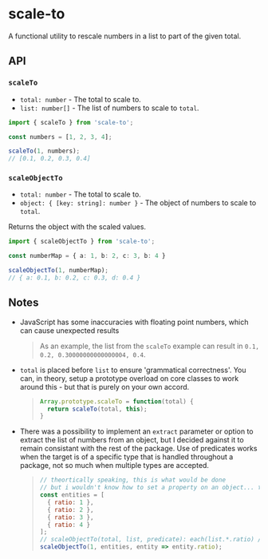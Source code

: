 # scale-to
A functional utility to rescale numbers in a list to part of the given total.

## API

### `scaleTo`

- `total: number` - The total to scale to.
- `list: number[]` - The list of numbers to scale to `total`.

```ts
import { scaleTo } from 'scale-to';

const numbers = [1, 2, 3, 4];

scaleTo(1, numbers);
// [0.1, 0.2, 0.3, 0.4]
```

### `scaleObjectTo`

- `total: number` - The total to scale to.
- `object: { [key: string]: number }` - The object of numbers to scale to `total`.

Returns the object with the scaled values.

```ts
import { scaleObjectTo } from 'scale-to';

const numberMap = { a: 1, b: 2, c: 3, b: 4 }

scaleObjectTo(1, numberMap);
// { a: 0.1, b: 0.2, c: 0.3, d: 0.4 }
```

## Notes

- JavaScript has some inaccuracies with floating point numbers, which can cause unexpected results 
  > As an example, the list from the `scaleTo` example can result in `0.1, 0.2, 0.30000000000000004, 0.4`.
- `total` is placed before `list` to ensure 'grammatical correctness'. You can, in theory, setup a prototype overload on core classes to work around this - but that is purely on your own accord.
  > ```js
  > Array.prototype.scaleTo = function(total) {
  >   return scaleTo(total, this);
  > }
  > ```
- There was a possibility to implement an `extract` parameter or option to extract the list of numbers from an object, but I decided against it to remain consistant with the rest of the package. Use of predicates works when the target is of a specific type that is handled throughout a package, not so much when multiple types are accepted.
  > ```js
  > // theortically speaking, this is what would be done
  > // but i wouldn't know how to set a property on an object... fetched from a predicate
  > const entities = [
  >   { ratio: 1 },
  >   { ratio: 2 },
  >   { ratio: 3 },
  >   { ratio: 4 }
  > ];
  > // scaleObjectTo(total, list, predicate): each(list.*.ratio) / total
  > scaleObjectTo(1, entities, entity => entity.ratio);
